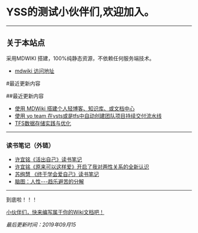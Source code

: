 # YSS的测试小伙伴们,欢迎加入。

------------------------------------------------------------------------------------------------

## 关于本站点
 采用MDWIKI 搭建，100%纯静态资源，不依赖任何服务端技术。

- [mdwiki 访问地址](https://wyp110lq.github.io/mdwiki/)


#最近更新内容

##最近更新内容

  * [使用 MDWiki 搭建个人轻博客、知识库、或文档中心](blog/4article/MDWiki.md)
  * [使用 yo team 在vsts或是tfs中自动创建团队项目持续交付流水线](blog/4article/yoTeam.md)
  * [TFS数据存储实践与优化](blog/4article/TFS数据存储实践与优化.md)
  - - - -
  
  ### 读书笔记（外链）
  * [许宜铭《活出自己》读书笔记](http://www.jianshu.com/p/59d84493a3ed)
  * [许宜铭《原来可以这样爱》开启了我对两性关系的全新认识](http://www.jianshu.com/p/563d79b38db7)
  * [苏绚慧 《终于学会爱自己》读书笔记](http://www.jianshu.com/p/fed94f5d1a58)
  * [脑图：人性---趋乐避苦的分解](http://naotu.baidu.com/file/efe82902053853b7f7d868c3d3218859?token=bde38cd6b4d8b6ec%EF%BB%BF%EF%BB%BF)
  
------------------------------------------------------------------------------------------------

  到底啦！！！

  [小伙伴们，快来编写属于你的Wiki文档吧！](https://wyp110lq.github.io/mdwiki/)
   
  *最后更新时间：2019年09月15*
